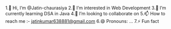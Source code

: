 1.👋 Hi, I’m @Jatin-chaurasiya
2.👀 I’m interested in Web Development
3.🌱 I’m currently learning DSA in Java
4.💞️ I’m looking to collaborate on
5.📫 How to reach me :- jatinkumar638881@gmail.com
6.😄 Pronouns: ...
7.⚡ Fun fact

<!---
Jatin-chaurasiya/Jatin-chaurasiya is a ✨ special ✨ repository because its `README.md` (this file) appears on your GitHub profile.
You can click the Preview link to take a look at your changes.
--->
